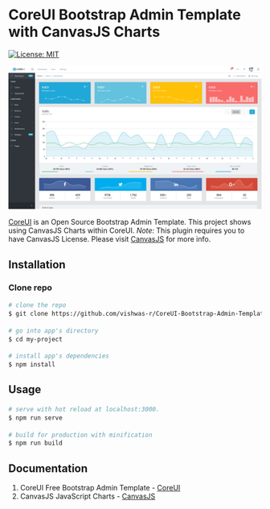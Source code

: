 # CoreUI Bootstrap Admin Template with CanvasJS Charts

[![License: MIT](https://img.shields.io/badge/License-MIT-yellow.svg)](https://opensource.org/licenses/MIT)

[![Bootstrap Admin Template](https://raw.githubusercontent.com/vishwas-r/CoreUI-Bootstrap-Admin-Template-CanvasJS-Charts/master/screenshots/screenshot-main-page.png)](https://coreui.io/)

[CoreUI](https://coreui.io/) is an Open Source Bootstrap Admin Template. This project shows using CanvasJS Charts within CoreUI.
*Note:* This plugin requires you to have CanvasJS License. Please visit [CanvasJS](https://canvasjs.com/license/) for more info.

## Installation

### Clone repo

``` bash
# clone the repo
$ git clone https://github.com/vishwas-r/CoreUI-Bootstrap-Admin-Template-CanvasJS-Charts.git my-project

# go into app's directory
$ cd my-project

# install app's dependencies
$ npm install
```

## Usage

``` bash
# serve with hot reload at localhost:3000.
$ npm run serve

# build for production with minification
$ npm run build
```
## Documentation

1. CoreUI Free Bootstrap Admin Template - [CoreUI](https://coreui.io/)
2. CanvasJS JavaScript Charts - [CanvasJS](https://canvasjs.com/docs)
